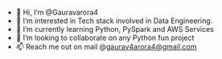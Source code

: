 - 👋 Hi, I’m @Gauravarora4
- 👀 I’m interested in Tech stack involved in Data Engineering.
- 🌱 I’m currently learning Python, PySpark and AWS Services
- 💞️ I’m looking to collaborate on any Python fun project
- 📫 Reach me out on mail @gaurav4arora4@gmail.com

<!---
Gauravarora4/Gauravarora4 is a ✨ special ✨ repository because its `README.md` (this file) appears on your GitHub profile.
You can click the Preview link to take a look at your changes.
--->
